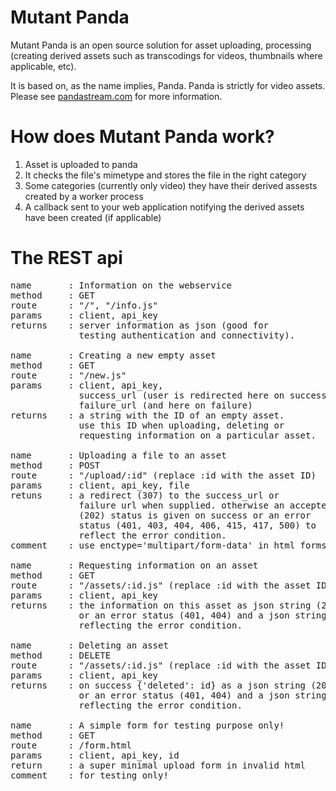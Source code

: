 Mutant Panda
============

Mutant Panda is an open source solution for asset uploading, processing (creating derived assets such as transcodings for videos, thumbnails where applicable, etc).

It is based on, as the name implies, Panda. Panda is strictly for video assets. Please see [pandastream.com](http://pandastream.com/) for more information.


How does Mutant Panda work?
===========================

1. Asset is uploaded to panda
2. It checks the file's mimetype and stores the file in the right category
3. Some categories (currently only video) they have their derived assests created by a worker process
4. A callback sent to your web application notifying the derived assets have been created (if applicable)


The REST api
============

<pre>
name       : Information on the webservice
method     : GET
route      : "/", "/info.js"
params     : client, api_key
returns    : server information as json (good for
             testing authentication and connectivity).

name       : Creating a new empty asset
method     : GET
route      : "/new.js"
params     : client, api_key,
             success_url (user is redirected here on success),
             failure_url (and here on failure)
returns    : a string with the ID of an empty asset.
             use this ID when uploading, deleting or
             requesting information on a particular asset.

name       : Uploading a file to an asset
method     : POST
route      : "/upload/:id" (replace :id with the asset ID)
params     : client, api_key, file
retuns     : a redirect (307) to the success_url or
             failure url when supplied. otherwise an accepted
             (202) status is given on success or an error
             status (401, 403, 404, 406, 415, 417, 500) to
             reflect the error condition.
comment    : use enctype='multipart/form-data' in html forms

name       : Requesting information on an asset
method     : GET
route      : "/assets/:id.js" (replace :id with the asset ID)
params     : client, api_key
returns    : the information on this asset as json string (200) 
             or an error status (401, 404) and a json string
             reflecting the error condition.

name       : Deleting an asset
method     : DELETE
route      : "/assets/:id.js" (replace :id with the asset ID)
params     : client, api_key
returns    : on success {'deleted': id} as a json string (200) 
             or an error status (401, 404) and a json string
             reflecting the error condition.

name       : A simple form for testing purpose only!
method     : GET
route      : /form.html
params     : client, api_key, id
return     : a super minimal upload form in invalid html
comment    : for testing only!
</pre>
